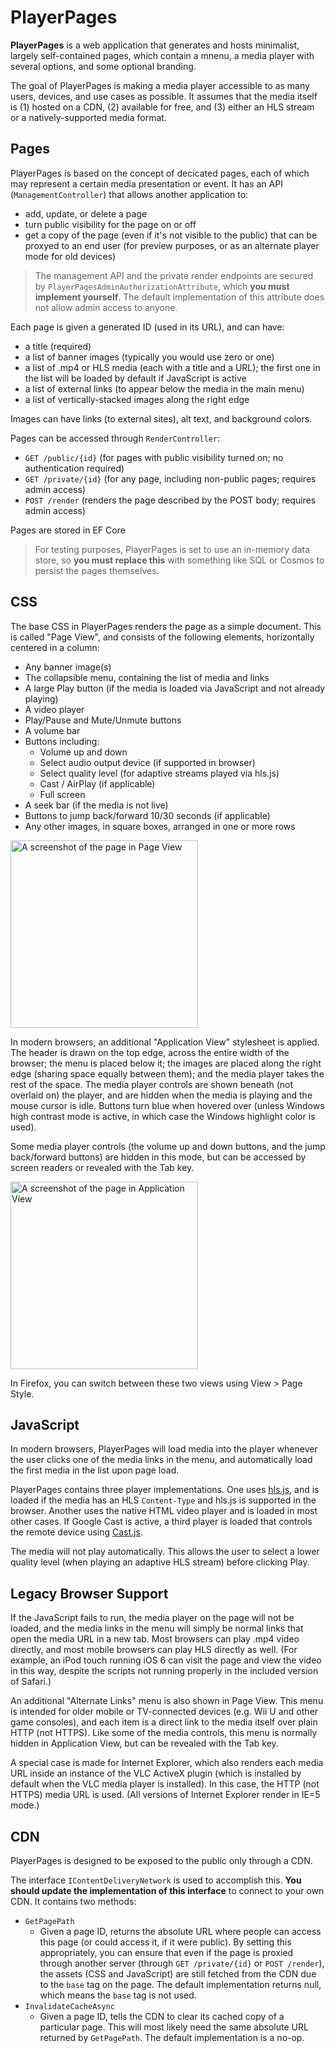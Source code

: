 # PlayerPages

**PlayerPages** is a web application that generates and hosts minimalist, largely self-contained pages, which contain a mnenu, a media player with several options, and some optional branding.

The goal of PlayerPages is making a media player accessible to as many users, devices, and use cases as possible.
It assumes that the media itself is (1) hosted on a CDN, (2) available for free, and (3) either an HLS stream or a natively-supported media format.

## Pages

PlayerPages is based on the concept of decicated pages, each of which may represent a certain media presentation or event.
It has an API (`ManagementController`) that allows another application to:

* add, update, or delete a page
* turn public visibility for the page on or off
* get a copy of the page (even if it's not visible to the public) that can be proxyed to an end user (for preview purposes, or as an alternate player mode for old devices)

> The management API and the private render endpoints are secured by `PlayerPagesAdminAuthorizationAttribute`, which **you must implement yourself**.
> The default implementation of this attribute does not allow admin access to anyone.

Each page is given a generated ID (used in its URL), and can have:

* a title (required)
* a list of banner images (typically you would use zero or one)
* a list of .mp4 or HLS media (each with a title and a URL); the first one in the list will be loaded by default if JavaScript is active
* a list of external links (to appear below the media in the main menu)
* a list of vertically-stacked images along the right edge

Images can have links (to external sites), alt text, and background colors.

Pages can be accessed through `RenderController`:

* `GET /public/{id}` (for pages with public visibility turned on; no authentication required)
* `GET /private/{id}` (for any page, including non-public pages; requires admin access)
* `POST /render` (renders the page described by the POST body; requires admin access)

Pages are stored in EF Core

> For testing purposes, PlayerPages is set to use an in-memory data store, so **you must replace this** with something like SQL or Cosmos to persist the pages themselves.

## CSS

The base CSS in PlayerPages renders the page as a simple document. This is called "Page View", and consists of the following elements, horizontally centered in a column:

* Any banner image(s)
* The collapsible menu, containing the list of media and links
* A large Play button (if the media is loaded via JavaScript and not already playing)
* A video player
* Play/Pause and Mute/Unmute buttons
* A volume bar
* Buttons including:
    * Volume up and down
    * Select audio output device (if supported in browser)
    * Select quality level (for adaptive streams played via hls.js)
    * Cast / AirPlay (if applicable)
    * Full screen
* A seek bar (if the media is not live)
* Buttons to jump back/forward 10/30 seconds (if applicable)
* Any other images, in square boxes, arranged in one or more rows

<a href="https://www.lakora.us/PlayerPages/PageView.png">
    <img src="https://www.lakora.us/PlayerPages/PageView.png"
         alt="A screenshot of the page in Page View"
         width="300" />
</a>

In modern browsers, an additional "Application View" stylesheet is applied.
The header is drawn on the top edge, across the entire width of the browser; the menu is placed below it;
the images are placed along the right edge (sharing space equally between them); and the media player takes
the rest of the space. The media player controls are shown beneath (not overlaid on) the player, and are
hidden when the media is playing and the mouse cursor is idle. Buttons turn blue when hovered over (unless
Windows high contrast mode is active, in which case the Windows highlight color is used).

Some media player controls (the volume up and down buttons, and the jump back/forward buttons) are hidden
in this mode, but can be accessed by screen readers or revealed with the Tab key.

<a href="https://www.lakora.us/PlayerPages/ApplicationView.png">
    <img src="https://www.lakora.us/PlayerPages/ApplicationView.png"
         alt="A screenshot of the page in Application View"
         width="300" />
</a>

In Firefox, you can switch between these two views using View > Page Style.

## JavaScript

In modern browsers, PlayerPages will load media into the player whenever the user clicks one of the media
links in the menu, and automatically load the first media in the list upon page load.

PlayerPages contains three player implementations. One uses [hls.js](https://github.com/video-dev/hls.js/),
and is loaded if the media has an HLS `Content-Type` and hls.js is supported in the browser. Another uses
the native HTML video player and is loaded in most other cases. If Google Cast is active, a third player
is loaded that controls the remote device using [Cast.js](https://github.com/castjs/castjs).

The media will not play automatically. This allows the user to select a lower quality level (when playing
an adaptive HLS stream) before clicking Play.

## Legacy Browser Support

If the JavaScript fails to run, the media player on the page will not be loaded, and the media links in the
menu will simply be normal links that open the media URL in a new tab. Most browsers can play .mp4 video
directly, and most mobile browsers can play HLS directly as well. (For example, an iPod touch running iOS 6
can visit the page and view the video in this way, despite the scripts not running properly in the included
version of Safari.)

An additional "Alternate Links" menu is also shown in Page View. This menu is intended for older mobile or
TV-connected devices (e.g. Wii U and other game consoles), and each item is a direct link to the media itself
over plain HTTP (not HTTPS). Like some of the media controls, this menu is normally hidden in Application
View, but can be revealed with the Tab key.

A special case is made for Internet Explorer, which also renders each media URL inside an instance of the
VLC ActiveX plugin (which is installed by default when the VLC media player is installed). In this case, the
HTTP (not HTTPS) media URL is used. (All versions of Internet Explorer render in IE=5 mode.)

## CDN

PlayerPages is designed to be exposed to the public only through a CDN.

The interface `IContentDeliveryNetwork` is used to accomplish this. **You should update the implementation of
this interface** to connect to your own CDN. It contains two methods:

* `GetPagePath`
  * Given a page ID, returns the absolute URL where people can access this page (or could access it, if it were public).
    By setting this appropriately, you can ensure that even if the page is proxied through another server (through
    `GET /private/{id}` or `POST /render`), the assets (CSS and JavaScript) are still fetched from the CDN due to the
    `base` tag on the page. The default implementation returns null, which means the `base` tag is not used.
* `InvalidateCacheAsync`
  * Given a page ID, tells the CDN to clear its cached copy of a particular page. This will most likely need the
    same absolute URL returned by `GetPagePath`. The default implementation is a no-op.
